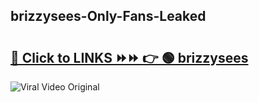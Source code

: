 
 ## brizzysees-Only-Fans-Leaked

# <h2><a href="https://clipsfans.com/brizzysees&ref=git">🔗 Click to LINKS ⏩⏩ 👉 🟢 brizzysees </a></h2>

<a href="https://clipsfans.com/brizzysees&ref=git" rel="nofollow" data-target="animated-image.originalLink"><img src="https://i.ibb.co.com/xMMVF88/686577567.gif" alt="Viral Video Original" style="max-width: 100%; display: inline-block;" data-target="animated-image.originalImage"></a>
